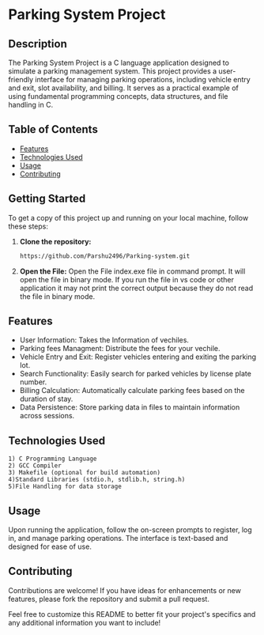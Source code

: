 # Parking System Project
## Description
The Parking System Project is a C language application designed to simulate a parking management system. This project provides a user-friendly interface for managing parking operations, including vehicle entry and exit, slot availability, and billing. It serves as a practical example of using fundamental programming concepts, data structures, and file handling in C.

## Table of Contents
- [Features](#features)
- [Technologies Used](#technologies-used)
- [Usage](#usage)
- [Contributing](#contributing)

## Getting Started
To get a copy of this project up and running on your local machine, follow these steps:

1. **Clone the repository:**
   ```bash
   https://github.com/Parshu2496/Parking-system.git
2. **Open the File:**
   Open the File index.exe file in command prompt. It will open the file in binary mode. If you run the file in vs code or other application it may not print the correct output because they do not read the file in binary mode.

## Features
- User Information: Takes the Information of vechiles.
- Parking fees Managment: Distribute the fees for your vechile.
- Vehicle Entry and Exit: Register vehicles entering and exiting the parking lot.
- Search Functionality: Easily search for parked vehicles by license plate number.
- Billing Calculation: Automatically calculate parking fees based on the duration of stay.
- Data Persistence: Store parking data in files to maintain information across sessions.

## Technologies Used
    1) C Programming Language
    2) GCC Compiler
    3) Makefile (optional for build automation)
    4)Standard Libraries (stdio.h, stdlib.h, string.h)
    5)File Handling for data storage

## Usage
Upon running the application, follow the on-screen prompts to register, log in, and manage parking operations. The interface is text-based and designed for ease of use.

## Contributing
Contributions are welcome! If you have ideas for enhancements or new features, please fork the repository and submit a pull request.

Feel free to customize this README to better fit your project's specifics and any additional information you want to include!




